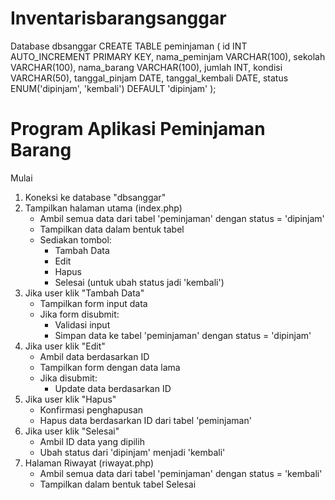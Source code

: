 # Inventarisbarangsanggar

Database dbsanggar
CREATE TABLE peminjaman (
    id INT AUTO_INCREMENT PRIMARY KEY,
    nama_peminjam VARCHAR(100),
    sekolah VARCHAR(100),
    nama_barang VARCHAR(100),
    jumlah INT,
    kondisi VARCHAR(50),
    tanggal_pinjam DATE,
    tanggal_kembali DATE,
    status ENUM('dipinjam', 'kembali') DEFAULT 'dipinjam'
);


Program Aplikasi Peminjaman Barang
====================================
Mulai
1. Koneksi ke database "dbsanggar"
2. Tampilkan halaman utama (index.php)
    - Ambil semua data dari tabel 'peminjaman' dengan status = 'dipinjam'
    - Tampilkan data dalam bentuk tabel
    - Sediakan tombol:
        - Tambah Data
        - Edit
        - Hapus
        - Selesai (untuk ubah status jadi 'kembali')
3. Jika user klik "Tambah Data"
    - Tampilkan form input data
    - Jika form disubmit:
        - Validasi input
        - Simpan data ke tabel 'peminjaman' dengan status = 'dipinjam'
4. Jika user klik "Edit"
    - Ambil data berdasarkan ID
    - Tampilkan form dengan data lama
    - Jika disubmit:
        - Update data berdasarkan ID
5. Jika user klik "Hapus"
    - Konfirmasi penghapusan
    - Hapus data berdasarkan ID dari tabel 'peminjaman'
6. Jika user klik "Selesai"
    - Ambil ID data yang dipilih
    - Ubah status dari 'dipinjam' menjadi 'kembali'
7. Halaman Riwayat (riwayat.php)
    - Ambil semua data dari tabel 'peminjaman' dengan status = 'kembali'
    - Tampilkan dalam bentuk tabel
Selesai

